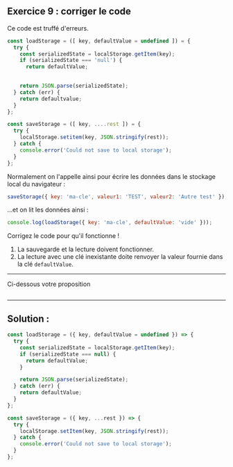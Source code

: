 ## Exercice 9 : corriger le code

Ce code est truffé d'erreurs.

```javascript
const loadStorage = ([ key, defaultValue = undefined ]) = {
  try {
    const serializedState = localStorage.getItem(key);
    if (serializedState === 'null') {
      return defaultValue;
    

    return JSON.parse(serializedState);
  } catch (err) {
    return defaultvalue;
  }
};

const saveStorage = ([ key, ....rest ]) = {
  try {
    localStorage.setitem(key, JSON.stringify(rest));
  } catch {
    console.error('Could not save to local storage');
  }
};
```

Normalement on l'appelle ainsi pour écrire les données dans le stockage local du navigateur :
 
 ```javascript
saveStorage({ key: 'ma-cle', valeur1: 'TEST', valeur2: 'Autre test' });
```
...et on lit les données ainsi : 
 ```javascript
console.log(loadStorage({ key: 'ma-cle', defaultValue: 'vide' }));
```

Corrigez le code pour qu'il fonctionne !

1. La sauvegarde et la lecture doivent fonctionner.
2. La lecture avec une clé inexistante doite renvoyer la valeur fournie dans la clé `defaultValue`.

---

<div role="alert" class="alert alert-info show">
    Ci-dessous votre proposition
</div>

```javascript_exercise9
```

---
    
## Solution :

```javascript
const loadStorage = ({ key, defaultValue = undefined }) => {
  try {
    const serializedState = localStorage.getItem(key);
    if (serializedState === null) {
      return defaultValue;
    }

    return JSON.parse(serializedState);
  } catch (err) {
    return defaultValue;
  }
};

const saveStorage = ({ key, ...rest }) => {
  try {
    localStorage.setItem(key, JSON.stringify(rest));
  } catch {
    console.error('Could not save to local storage');
  }
};
```
